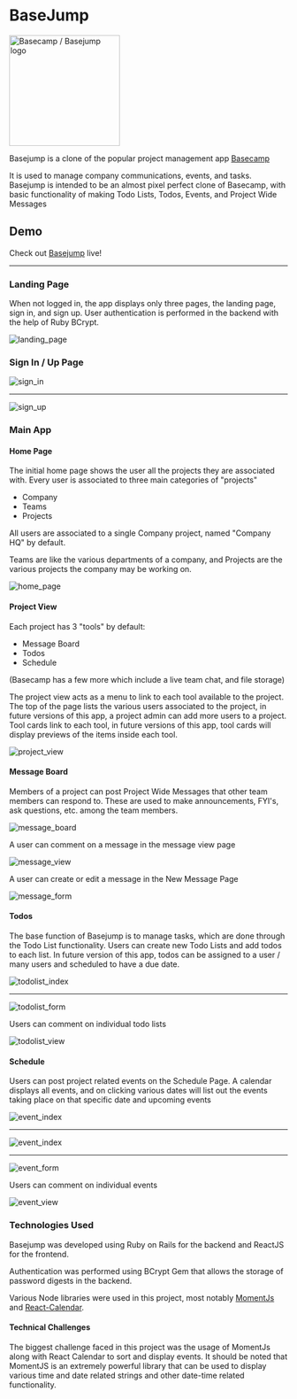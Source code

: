 # BaseJump

<img src="https://37signals.com/images/basecamp-logo.png" alt="Basecamp / Basejump logo" style="width: 200px;"/>

Basejump is a clone of the popular project management app [Basecamp](https://basecamp.com/)

It is used to manage company communications, events, and tasks.
Basejump is intended to be an almost pixel perfect clone of Basecamp, with basic functionality of making Todo Lists, Todos, Events, and Project Wide Messages

## Demo

Check out [Basejump](https://basejumpapp.herokuapp.com) live!

***

### Landing Page

When not logged in, the app displays only three pages, the landing page, sign in, and sign up. User authentication is performed in the backend with the help of Ruby BCrypt.

![landing_page](./docs/landing_page.png)

### Sign In / Up Page

![sign_in](./docs/sign_in.png)
***
![sign_up](./docs/sign_up.png)

### Main App

#### Home Page

The initial home page shows the user all the projects they are associated with. Every user is associated to three main categories of "projects"
* Company
* Teams
* Projects

All users are associated to a single Company project, named "Company HQ" by default.

Teams are like the various departments of a company, and Projects are the various projects the company may be working on.

![home_page](./docs/home_page.png)

#### Project View

Each project has 3 "tools" by default:
* Message Board
* Todos
* Schedule

(Basecamp has a few more which include a live team chat, and file storage)

The project view acts as a menu to link to each tool available to the project. The top of the page lists the various users associated to the project, in future versions of this app, a project admin can add more users to a project. Tool cards link to each tool, in future versions of this app, tool cards will display previews of the items inside each tool.

![project_view](./docs/project_view.png)

#### Message Board

Members of a project can post Project Wide Messages that other team members can respond to. These are used to make announcements, FYI's, ask questions, etc. among the team members.

![message_board](./docs/message_board.png)

A user can comment on a message in the message view page

![message_view](./docs/message_view.png)

A user can create or edit a message in the New Message Page

![message_form](./docs/message_form.png)

#### Todos

The base function of Basejump is to manage tasks, which are done through the Todo List functionality. Users can create new Todo Lists and add todos to each list. In future version of this app, todos can be assigned to a user / many users and scheduled to have a due date.

![todolist_index](./docs/todolist_index.png)
***
![todolist_form](./docs/todolist_form.png)

Users can comment on individual todo lists

![todolist_view](./docs/todolist_view.png)

#### Schedule

Users can post project related events on the Schedule Page. A calendar displays all events, and on clicking various dates will list out the events taking place on that specific date and upcoming events

![event_index](./docs/event_index.png)
***
![event_index](./docs/event_index_2.png)
***
![event_form](./docs/event_form.png)

Users can comment on individual events

![event_view](./docs/event_view.png)

### Technologies Used

Basejump was developed using Ruby on Rails for the backend and ReactJS for the frontend.

Authentication was performed using BCrypt Gem that allows the storage of password digests in the backend.

Various Node libraries were used in this project, most notably [MomentJs](https://momentjs.com/) and [React-Calendar](https://www.npmjs.com/package/react-calendar).

#### Technical Challenges

The biggest challenge faced in this project was the usage of MomentJs along with React Calendar to sort and display events. It should be noted that MomentJS is an extremely powerful library that can be used to display various time and date related strings and other date-time related functionality.
